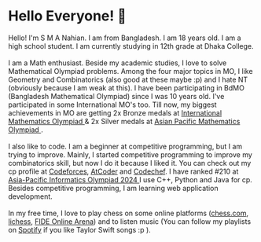 # Hello Everyone! 👋

<p>
Hello! I'm S M A Nahian. 
I am from Bangladesh. 
I am 18 years old. 
I am a high school student. 
I am currently studying in 12th grade at Dhaka College.
<br />
<br />
I am a Math enthusiast. 
Beside my academic studies, I love to solve Mathematical Olympiad problems. 
Among the four major topics in MO, I like Geometry and Combinatorics (also good at these maybe :p) and I hate NT (obviously because I am weak at this). 
I have been participating in BdMO (Bangladesh Mathematical Olympiad) since I was 10 years old. 
I've participated in some International MO's too. 
Till now, my biggest achievements in MO are getting 2x Bronze medals at <a href="https://www.imo-official.org/participant_r.aspx?id=31878"> International Mathematics Olympiad </a> & 2x Silver medals at <a href="https://www.apmo-official.org/country_report/BGD/all"> Asian Pacific Mathematics Olympiad </a>. 
<br />
<br />
I also like to code. 
I am a beginner at competitive programming, but I am trying to improve. 
Mainly, I started competitive programming to improve my combinatorics skill, but now I do it because I liked it. 
You can check out my cp profile at <a href="https://codeforces.com/profile/Nahian9696">Codeforces</a>, <a href="https://atcoder.jp/users/Nahian9696">AtCoder</a> <!--, <a href="https://www.topcoder.com/members/Nahian9696/">TopCoder</a> --> and <a href="https://www.codechef.com/users/nahian9696">Codechef</a>. 
I have ranked #210 at <a href="https://apio2024.org/ranking"> Asia-Pacific Informatics Olympiad 2024 </a>
I use C++, Python and Java for cp. 
Besides competitive programming, I am learning web application development.
<!-- You can check some of them <a href="/#fun">here</a> -->
<br />
<br />
In my free time, I love to play chess on some online platforms (<a href="https://www.chess.com/member/sma-nahian">chess.com</a>, <a href="https://lichess.org/@/SMA-Nahian">lichess</a>, <a href="https://chessarena.com/profile/648139">FIDE Online Arena</a>) and to listen music (You can follow my playlists on <a href="https://open.spotify.com/user/v8hap9t4lweyw8z23cfsl83hs">Spotify</a> if you like Taylor Swift songs :p ).
</p>
